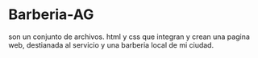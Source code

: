 # Barberia-AG
son un conjunto de archivos. html y css que integran y crean una pagina web, destianada al servicio y una barberia local de mi ciudad.
